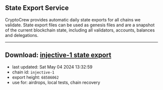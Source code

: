 ## State Export Service
CryptoCrew provides automatic daily state exports for all chains we validate. State export files can be used as genesis files and are a snapshot of the current blockchain state, including all validators, accounts, balances and delegations.

---
**Download: [injective-1 state export](https://dl-eu2.ccvalidators.com/SERVICE/injective/injective-1_export_68586062.json)**
---

- last updated: Sat May 04 2024 13:32:59
- chain id: `injective-1`
- export height: `68586062`
- use for: airdrops, local tests, chain recovery
